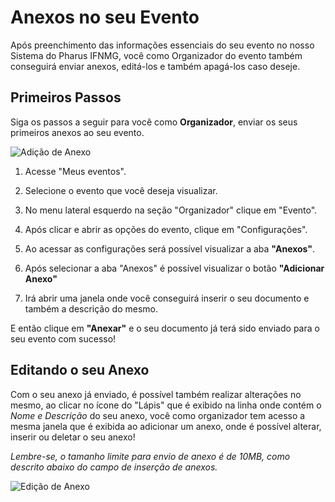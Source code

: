 # Anexos no seu Evento

Após preenchimento das informações essenciais do seu evento no nosso Sistema do Pharus IFNMG, você como Organizador do evento também conseguirá enviar anexos, editá-los e também apagá-los caso deseje. 

## Primeiros Passos

 Siga os passos a seguir para você como **Organizador**, enviar os seus primeiros anexos ao seu evento.

![Adição de Anexo](./images/campoDeAdicionarAnexo.png)

1. Acesse "Meus eventos".

2. Selecione o evento que você deseja visualizar.

3. No menu lateral esquerdo na seção "Organizador" clique em "Evento".

4. Após clicar e abrir as opções do evento, clique em "Configurações".

5. Ao acessar as configurações será possível visualizar a aba **"Anexos"**.

6. Após selecionar a aba "Anexos" é possível visualizar o botão **"Adicionar Anexo"**

7. Irá abrir uma janela onde você conseguirá inserir o seu documento e também a descrição do mesmo.

E então clique em **"Anexar"** e o seu documento já terá sido enviado para o seu evento com sucesso!

## Editando o seu Anexo

Com o seu anexo já enviado, é possível também realizar alterações no mesmo, ao clicar no ícone do "Lápis" que é exibido na linha onde contém o *Nome e Descrição* do seu anexo, você como organizador tem acesso a mesma janela que é exibida ao adicionar um anexo, onde é possível alterar, inserir ou deletar o seu anexo! 

*Lembre-se, o tamanho limite para envio de anexo é de 10MB, como descrito abaixo do campo de inserção de anexos.*

![Edição de Anexo](./images/campoDeEdicaoDoAnexo.png)